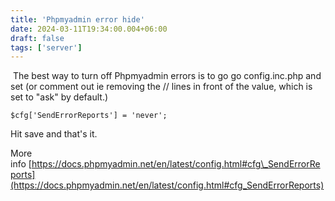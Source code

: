 ```yaml
---
title: 'Phpmyadmin error hide'
date: 2024-03-11T19:34:00.004+06:00
draft: false
tags: ['server']
---
```


 The best way to turn off Phpmyadmin errors is to go go config.inc.php and set (or comment out ie removing the // lines in front of the value, which is set to "ask" by default.)

```
$cfg['SendErrorReports'] = 'never';
```

Hit save and that's it.

More info [https://docs.phpmyadmin.net/en/latest/config.html#cfg\_SendErrorReports](https://docs.phpmyadmin.net/en/latest/config.html#cfg_SendErrorReports)